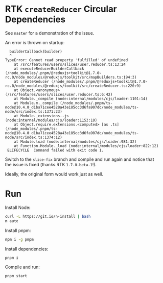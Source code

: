 # RTK `createReducer` Circular Dependencies

See `master` for a demonstration of the issue.

An error is thrown on startup:

```
  builderCallback(builder)
  ^
TypeError: Cannot read property 'fulfilled' of undefined
    at /src/features/users/slices/user.reducer.ts:13:24
    at executeReducerBuilderCallback (/node_modules/.pnpm/@reduxjs+toolkit@1.7.0-rc.0/node_modules/@reduxjs/toolkit/src/mapBuilders.ts:194:3)
    at createReducer (/node_modules/.pnpm/@reduxjs+toolkit@1.7.0-rc.0/node_modules/@reduxjs/toolkit/src/createReducer.ts:220:9)
    at Object.<anonymous> (/src/features/users/slices/user.reducer.ts:6:42)
    at Module._compile (node:internal/modules/cjs/loader:1101:14)
    at Module.m._compile (/node_modules/.pnpm/ts-node@10.4.0_d1ba71cee4528a43e185cc3d6fa907dc/node_modules/ts-node/src/index.ts:1371:23)
    at Module._extensions..js (node:internal/modules/cjs/loader:1153:10)
    at Object.require.extensions.<computed> [as .ts] (/node_modules/.pnpm/ts-node@10.4.0_d1ba71cee4528a43e185cc3d6fa907dc/node_modules/ts-node/src/index.ts:1374:12)
    at Module.load (node:internal/modules/cjs/loader:981:32)
    at Function.Module._load (node:internal/modules/cjs/loader:822:12)
 ELIFECYCLE  Command failed with exit code 1.
```

Switch to the `slice-fix` branch and compile and run again and notice that the issue is fixed (thanks RTK `1.7.0-beta.1`!).

Ideally, the original form would work just as well.

# Run

Install Node:

```bash
curl -L https://git.io/n-install | bash
n auto
```

Install pnpm:

```bash
npm i -g pnpm
```

Install dependencies:

```bash
pnpm i
```

Compile and run:

```bash
pnpm start
```
